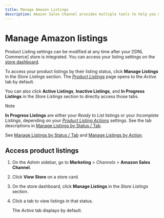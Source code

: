 ```yaml
---
title: Manage Amazon Listings
description: Amazon Sales Channel provides multiple tools to help you manage your Amazon listings from the Commerce Admin.
---
```


# Manage Amazon listings

Product Listing settings can be modified at any time after your [!DNL Commerce] store is integrated. You can access your listing settings on the [store dashboard](./amazon-store-dashboard.md).

To access your product listings by their listing status, click **Manage Listings** in the _Store Listings_ section. The [_Product Listings_](./managing-listings-by-tab.md) page opens to the _Active_ tab by default.

You can also click **Active Listings**, **Inactive Listings**, and **In Progress Listings** in the _Store Listings_ section to directly access those tabs.

>[!NOTE]
>
>**In Progress Listings** are either your _Ready to List_ listings or your _Incomplete Listings_, depending on your [_Product Listing Actions_](./product-listing-actions.md) settings. See the tab descriptions in [Manage Listings by Status / Tab](./managing-listings-by-tab.md).

See [Manage Listings by Status / Tab](./managing-listings-by-tab.md) and [Manage Listings by Action](./managing-listings-by-action.md).

## Access product listings

1. On the _Admin_ sidebar, go to **Marketing** > _Channels_ > **Amazon Sales Channel**.

1. Click **View Store** on a store card.

1. On the store dashboard, click **Manage Listings** in the _Store Listings_ section.

1. Click a tab to view listings in that status.

   The _Active_ tab displays by default.
